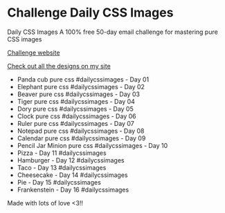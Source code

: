 # Challenge Daily CSS Images

Daily CSS Images A 100% free 50-day email challenge for mastering pure CSS images

[Challenge website](http://dailycssimages.com/)

[Check out all the designs on my site](http://henriquemelanda.com.br/galeria-daily-css-images/)

* Panda cub pure css #dailycssimages - Day 01
* Elephant pure css #dailycssimages - Day 02
* Beaver pure css #dailycssimages - Day 03
* Tiger pure css #dailycssimages - Day 04
* Dory pure css #dailycssimages - Day 05
* Clock pure css #dailycssimages - Day 06
* Ruler pure css #dailycssimages - Day 07
* Notepad pure css #dailycssimages - Day 08
* Calendar pure css #dailycssimages - Day 09
* Pencil Jar Minion pure css #dailycssimages - Day 10
* Pizza - Day 11 #dailycssimages
* Hamburger - Day 12 #dailycssimages
* Taco - Day 13 #dailycssimages
* Cheesecake - Day 14 #dailycssimages
* Pie - Day 15 #dailycssimages
* Frankenstein - Day 16 #dailycssimages

Made with lots of love <3!!
